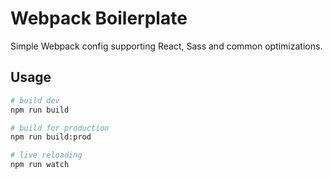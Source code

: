 # Webpack Boilerplate

Simple Webpack config supporting React, Sass and common optimizations.

## Usage

```Bash
# build dev
npm run build

# build for production
npm run build:prod

# live reloading
npm run watch
```
